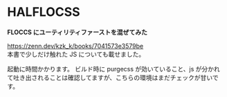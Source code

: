 # HALFLOCSS

**FLOCCS にユーティリティファーストを混ぜてみた**

https://zenn.dev/kzk_k/books/7041573e3579be  
本書で少しだけ触れた JS についても載せました。

起動に時間かかります。
ビルド時に purgecss が効いていること、js が分かれて吐き出されることは確認してますが、こちらの環境はまだチェックが甘いです。
